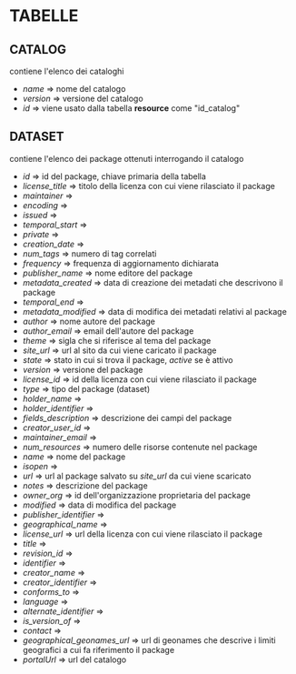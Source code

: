 # TABELLE
## CATALOG
contiene l'elenco dei cataloghi
- *name* => nome del catalogo
- *version* => versione del catalogo
- *id* => viene usato dalla tabella **resource** come "id_catalog"


## DATASET
contiene l'elenco dei package ottenuti interrogando il catalogo
- *id* => id del package, chiave primaria della tabella
- *license_title* => titolo della licenza con cui viene rilasciato il package
- *maintainer* => 
- *encoding* => 
- *issued* => 
- *temporal_start* => 
- *private* => 
- *creation_date* => 
- *num_tags* => numero di tag correlati
- *frequency* => frequenza di aggiornamento dichiarata
- *publisher_name* => nome editore del package
- *metadata_created* => data di creazione dei metadati che descrivono il package
- *temporal_end* => 
- *metadata_modified* => data di modifica dei metadati relativi al package
- *author* => nome autore del package
- *author_email* => email dell'autore del package
- *theme* => sigla che si riferisce al tema del package
- *site_url* => url al sito da cui viene caricato il package
- *state* => stato in cui si trova il package, *active* se è attivo
- *version* => versione del package
- *license_id* => id della licenza con cui viene rilasciato il package
- *type* => tipo del package (dataset)
- *holder_name* => 
- *holder_identifier* => 
- *fields_description* => descrizione dei campi del package
- *creator_user_id* => 
- *maintainer_email* => 
- *num_resources* => numero delle risorse contenute nel package
- *name* => nome del package
- *isopen* => 
- *url* => url al package salvato su *site_url* da cui viene scaricato
- *notes* => descrizione del package
- *owner_org* => id dell'organizzazione proprietaria del package
- *modified* => data di modifica del package
- *publisher_identifier* => 
- *geographical_name* => 
- *license_url* => url della licenza con cui viene rilasciato il package
- *title* => 
- *revision_id* => 
- *identifier* => 
- *creator_name* => 
- *creator_identifier* => 
- *conforms_to* => 
- *language* => 
- *alternate_identifier* => 
- *is_version_of* => 
- *contact* => 
- *geographical_geonames_url* => url di geonames che descrive i limiti geografici a cui fa riferimento il package
- *portalUrl* => url del catalogo
